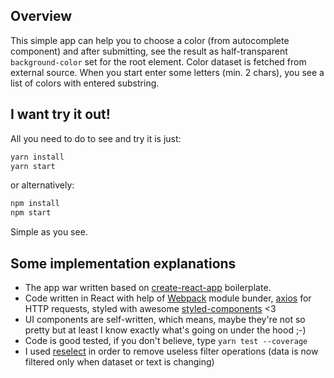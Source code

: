 

## Overview
This simple app can help you to choose a color (from autocomplete component) and after submitting, see the result as half-transparent `background-color` set for the root element.
Color dataset is fetched from external source. When you start enter some letters (min. 2 chars), you see a list of colors with entered substring. 

## I want try it out!

All you need to do to see and try it is just:
````javascript
yarn install
yarn start
````

or alternatively:
````javascript
npm install
npm start
````

Simple as you see.


## Some implementation explanations
- The app war written based on [create-react-app](https://github.com/facebook/create-react-app) boilerplate.
- Code written in React with help of [Webpack](https://webpack.js.org/) module bunder,  [axios](https://github.com/axios/axios) for HTTP requests, styled with awesome [styled-components](https://www.styled-components.com) <3
- UI components are self-written, which means, maybe they're not so pretty but at least I know exactly what's going on under the hood ;-)
- Code is good tested, if you don't believe, type `yarn test --coverage`
- I used [reselect](https://github.com/reactjs/reselect) in order to remove useless filter operations (data is now filtered only when dataset or text is changing)